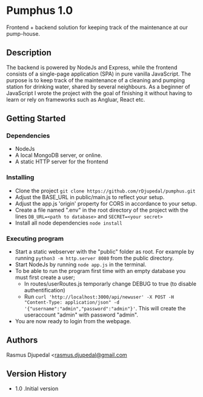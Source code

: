 # Pumphus 1.0

Frontend + backend solution for keeping track of the maintenance at our pump-house.

## Description

The backend is powered by NodeJs and Express, while the frontend consists of a single-page application (SPA) in pure vanilla JavaScript.
The purpose is to keep track of the maintenance of a cleaning and pumping station for drinking water, shared by several neighbours.
As a beginner of JavaScript I wrote the project with the goal of finishing it without having to learn or rely on frameworks such as Angluar, React etc. 

## Getting Started

### Dependencies

* NodeJs
* A local MongoDB server, or online. 
* A static HTTP server for the frontend

### Installing

* Clone the project ```git clone https://github.com/rDjupedal/pumphus.git```
* Adjust the BASE_URL in public/main.js to reflect your setup.
* Adjust the app.js 'origin' property for CORS in accordance to your setup.
* Create a file named ".env" in the root directory of the project with the lines ```DB_URL=<path to database>``` and ```SECRET=<your secret>```
* Install all node dependencies ```node install```

### Executing program

* Start a static webserver with the "public" folder as root. For example by running ```python3 -m http.server 8080``` from the public directory.
* Start NodeJs by running ```node app.js``` in the terminal.
* To be able to run the program first time with an empty database you must first create a user;  
  * In routes/userRoutes.js temporarly change DEBUG to true (to disable authentification)
  * Run ```curl 'http://localhost:3000/api/newuser' -X POST -H "Content-Type: application/json" -d '{"username":"admin","password":"admin"}'```. This will create the useraccount "admin" with password "admin".
* You are now ready to login from the webpage.

## Authors

Rasmus Djupedal <rasmus.djupedal@gmail.com

## Version History
* 1.0 .Initial version
